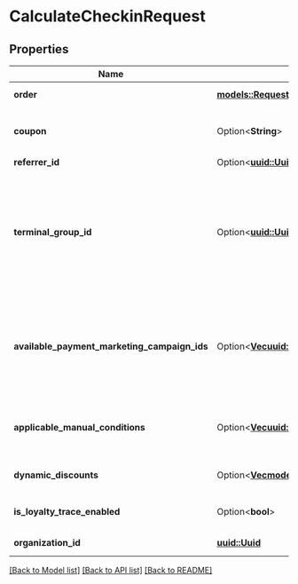 # CalculateCheckinRequest

## Properties

Name | Type | Description | Notes
------------ | ------------- | ------------- | -------------
**order** | [**models::RequestCreateOrder**](RequestCreateOrder.md) | Order details. | 
**coupon** | Option<**String**> | Number of applied coupon. Can be null. | [optional]
**referrer_id** | Option<[**uuid::Uuid**](uuid::Uuid.md)> | Referrer id. | [optional]
**terminal_group_id** | Option<[**uuid::Uuid**](uuid::Uuid.md)> | Identifier of a target terminal. Should be used only when auto distribution is off and no call center operator is available. | [optional]
**available_payment_marketing_campaign_ids** | Option<[**Vec<uuid::Uuid>**](uuid::Uuid.md)> | List of identifiers of applied campaigns. Should be empty if no payment method is used. | [optional]
**applicable_manual_conditions** | Option<[**Vec<uuid::Uuid>**](uuid::Uuid.md)> | List of manually applied to order conditions. | [optional]
**dynamic_discounts** | Option<[**Vec<models::DynamicDiscount>**](DynamicDiscount.md)> | Applicable manual discounts. | [optional]
**is_loyalty_trace_enabled** | Option<**bool**> | Loyalty trace is enabled. | [optional]
**organization_id** | [**uuid::Uuid**](uuid::Uuid.md) | Organization id. | 

[[Back to Model list]](../README.md#documentation-for-models) [[Back to API list]](../README.md#documentation-for-api-endpoints) [[Back to README]](../README.md)



